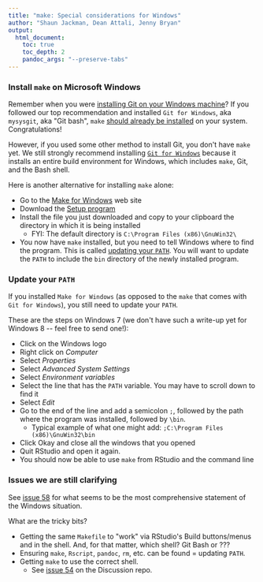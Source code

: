 ```yaml
---
title: "make: Special considerations for Windows"
author: "Shaun Jackman, Dean Attali, Jenny Bryan"
output:
  html_document:
    toc: true
    toc_depth: 2
    pandoc_args: "--preserve-tabs"
---
```


### Install `make` on Microsoft Windows

Remember when you were [installing Git on your Windows machine](git01_git-install.html#git-installation-windows)? If you followed our top recommendation and installed `Git for Windows`, aka `mysysgit`, aka "Git bash", `make` [should already be installed](https://github.com/msysgit/msysgit/blob/master/mingw/bin/make.exe) on your system. Congratulations!

However, if you used some other method to install Git, you don't have `make` yet. We still strongly recommend installing [`Git for Windows`](http://msysgit.github.io) because it installs an entire build environment for Windows, which includes `make`, Git, and the Bash shell.

Here is another alternative for installing `make` alone:

  * Go to the [Make for Windows](http://gnuwin32.sourceforge.net/packages/make.htm) web site
  * Download the [Setup program](http://gnuwin32.sourceforge.net/downlinks/make.php)
  * Install the file you just downloaded and copy to your clipboard the directory in which it is being installed
    - FYI: The default directory is `C:\Program Files (x86)\GnuWin32\`
  * You now have `make` installed, but you need to tell Windows where to find the program. This is called [updating your `PATH`](https://www.google.ca/webhp?sourceid=chrome-instant&ion=1&espv=2&ie=UTF-8#q=windows%20update%20path%20variable). You will want to update the `PATH` to include the `bin` directory of the newly installed program.

### Update your `PATH`

If you installed `Make for Windows` (as opposed to the `make` that comes with `Git for Windows`), you still need to update your `PATH`.

These are the steps on Windows 7 (we don't have such a write-up yet for Windows 8 -- feel free to send one!):

  * Click on the Windows logo
  * Right click on *Computer*
  * Select *Properties*
  * Select *Advanced System Settings*
  * Select *Environment variables*
  * Select the line that has the `PATH` variable. You may have to scroll down to find it
  * Select *Edit*
  * Go to the end of the line and add a semicolon `;`, followed by the path where the program was installed, followed by `\bin`.
    - Typical example of what one might add: `;C:\Program Files (x86)\GnuWin32\bin`
  * Click Okay and close all the windows that you opened
  * Quit RStudio and open it again.
  * You should now be able to use `make` from RStudio and the command line

### Issues we are still clarifying

See [issue 58](https://github.com/STAT545-UBC/Discussion/issues/58) for what seems to be the most comprehensive statement of the Windows situation.

What are the tricky bits?

  * Getting the same `Makefile` to "work" via RStudio's Build buttons/menus and in the shell. And, for that matter, which shell? Git Bash or ???
  * Ensuring `make`, `Rscript`, `pandoc`, `rm`, etc. can be found = updating `PATH`.
  * Getting `make` to use the correct shell.
    - See [issue 54](https://github.com/STAT545-UBC/Discussion/issues/54) on the Discussion repo.
